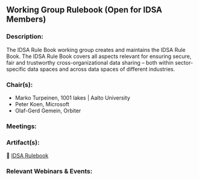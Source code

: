 ## Working Group Rulebook (Open for IDSA Members)

### Description:
The IDSA Rule Book working group creates and maintains the IDSA Rule Book. The IDSA Rule Book covers all aspects relevant for ensuring secure, fair and trustworthy cross-organizational data sharing – both within sector-specific data spaces and across data spaces of different industries. 

### Chair(s):
- Marko Turpeinen, 1001 lakes | Aalto University
- Peter Koen, Microsoft
- Olaf-Gerd Gemein, Orbiter

### Meetings:


### Artifact(s):
:green_book: [IDSA Rulebook](https://docs.internationaldataspaces.org/idsa-knowledge-base/v/idsa-rulebook/front-matter/readme)


### Relevant Webinars & Events:
